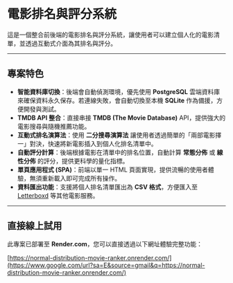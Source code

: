 # 電影排名與評分系統

這是一個整合前後端的電影排名與評分系統，讓使用者可以建立個人化的電影清單，並透過互動式介面為其排名與評分。

-----

## 專案特色

  * **智能資料庫切換**：後端會自動偵測環境，優先使用 **PostgreSQL** 雲端資料庫來確保資料永久保存。若連線失敗，會自動切換至本機 **SQLite** 作為備援，方便開發與測試。
  * **TMDB API 整合**：直接串接 **TMDB (The Movie Database)** API，提供強大的電影搜尋與隨機推薦功能。
  * **互動式排名演算法**：使用 **二分搜尋演算法** 讓使用者透過簡單的「兩部電影擇一」對決，快速將新電影插入到個人化排名清單中。
  * **自動評分計算**：後端根據電影在清單中的排名位置，自動計算 **常態分佈** 或 **線性分佈** 的評分，提供更科學的量化指標。
  * **單頁應用程式 (SPA)**：前端以單一 HTML 頁面實現，提供流暢的使用者體驗，無須重新載入即可完成所有操作。
  * **資料匯出功能**：支援將個人排名清單匯出為 **CSV 格式**，方便匯入至 [Letterboxd](https://letterboxd.com/) 等其他電影服務。

-----

## 直接線上試用

此專案已部署至 **Render.com**，您可以直接透過以下網址體驗完整功能：

[https://normal-distribution-movie-ranker.onrender.com/](https://www.google.com/url?sa=E&source=gmail&q=https://normal-distribution-movie-ranker.onrender.com/)
